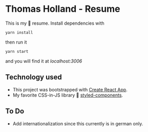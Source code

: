 # Thomas Holland - Resume

This is my 📄 resume. Install dependencies with

`yarn install`

then run it

`yarn start`

and you will find it at _localhost:3006_

## Technology used

* This project was bootstrapped with [Create React App](https://github.com/facebookincubator/create-react-app).
* My favorite CSS-in-JS library 💅 [styled-components](https://github.com/styled-components/styled-components).

## To Do

* Add internationalization since this currently is in german only.
